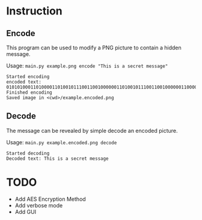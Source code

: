 # Instruction
## Encode

This program can be used to modify a PNG picture to contain a hidden message.

Usage: `main.py example.png encode "This is a secret message"`


```
Started encoding
encoded text: 010101000110100001101001011100110010000001101001011100110010000001100001001000000111001101100101011000110111001001100101011101000010000001101101011001010111001101110011011000010110011101100101
Finished encoding
Saved image in <cwd>/example.encoded.png
```

## Decode

The message can be revealed by simple decode an encoded picture.

Usage: `main.py example.encoded.png decode`

```
Started decoding
Decoded text: This is a secret message
```

# TODO
- Add AES Encryption Method
- Add verbose mode
- Add GUI